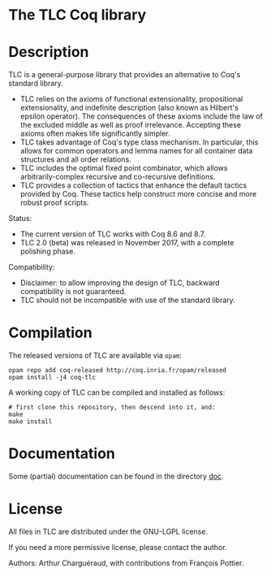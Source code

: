 # The TLC Coq library

Description
===========

TLC is a general-purpose library that provides an alternative to Coq's standard library.

   - TLC relies on the axioms of
     functional extensionality,
     propositional extensionality,
     and indefinite description (also known as Hilbert's epsilon operator).
     The consequences of these axioms include
     the law of the excluded middle
     as well as proof irrelevance.
     Accepting these axioms often makes life significantly simpler.
   - TLC takes advantage of Coq's type class mechanism.
     In particular, this allows for common operators and lemma names
     for all container data structures and all order relations.
   - TLC includes the optimal fixed point combinator,
     which allows arbitrarily-complex recursive and co-recursive definitions.
   - TLC provides a collection of tactics that enhance the default tactics
     provided by Coq. These tactics help construct more concise and more
     robust proof scripts.

Status:

   - The current version of TLC works with Coq 8.6 and 8.7.
   - TLC 2.0 (beta) was released in November 2017, with a complete polishing phase.


Compatibility:

   - Disclaimer: to allow improving the design of TLC, backward compatibility is not guaranteed.
   - TLC should not be incompatible with use of the standard library.

Compilation
===========

The released versions of TLC are available via `opam`:

    opam repo add coq-released http://coq.inria.fr/opam/released
    opam install -j4 coq-tlc

A working copy of TLC can be compiled and installed as follows:

    # first clone this repository, then descend into it, and:
    make
    make install

Documentation
=============

Some (partial) documentation can be found in the directory [doc](doc/).

License
=======

All files in TLC are distributed under the GNU-LGPL license.

If you need a more permissive license, please contact the author.

Authors: Arthur Charguéraud, with contributions from François Pottier.

